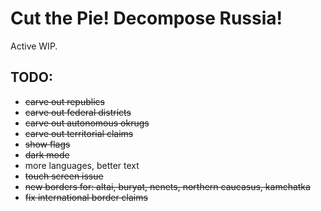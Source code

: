 # Cut the Pie! Decompose Russia!

Active WIP.

## TODO:

- ~~carve out republics~~
- ~~carve out federal districts~~
- ~~carve out autonomous okrugs~~
- ~~carve out territorial claims~~
- ~~show flags~~
- ~~dark mode~~
- more languages, better text
- ~~touch screen issue~~
- ~~new borders for: altai, buryat, nenets, northern caucasus, kamchatka~~
- ~~fix international border claims~~

